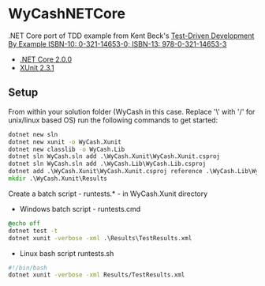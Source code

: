# WyCashNETCore
.NET Core port of TDD example from Kent Beck's [Test-Driven Development By Example ISBN-10: 0-321-14653-0; ISBN-13: 978-0-321-14653-3](https://books.google.co.uk/books/about/Test_driven_Development.html?id=CUlsAQAAQBAJ&printsec=frontcover&source=kp_read_button&redir_esc=y#v=onepage&q&f=false)


* [.NET Core 2.0.0](https://github.com/dotnet/core/blob/master/release-notes/download-archive.md)
* [XUnit 2.3.1](https://xunit.github.io/docs/getting-started-dotnet-core.html)

## Setup
From within your solution folder (WyCash in this case. Replace '\\' with '/' for unix/linux based OS) run the following commands to get started:
```cmd
dotnet new sln
dotnet new xunit -o WyCash.Xunit
dotnet new classlib -o WyCash.Lib
dotnet sln WyCash.sln add .\WyCash.Xunit\WyCash.Xunit.csproj
dotnet sln WyCash.sln add .\WyCash.Lib\WyCash.Lib.csproj
dotnet add .\WyCash.Xunit\WyCash.Xunit.csproj reference .\WyCash.Lib\WyCash.Lib.csproj
mkdir .\WyCash.Xunit\Results
```

Create a batch script  - runtests.* - in WyCash.Xunit directory
* Windows batch script - runtests.cmd
```cmd
@echo off
dotnet test -t
dotnet xunit -verbose -xml .\Results\TestResults.xml
```
* Linux bash script runtests.sh
```bash
#!/bin/bash
dotnet xunit -verbose -xml Results/TestResults.xml
```
